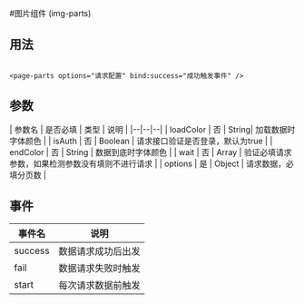 #图片组件 (img-parts)

## 用法

```code

<page-parts options="请求配置" bind:success="成功触发事件" />

```

## 参数

| 参数名 | 是否必填 | 类型 | 说明 |
|--|--|--|
| loadColor | 否  | String| 加载数据时字体颜色 |
| isAuth | 否  | Boolean |  请求接口验证是否登录，默认为true |
| endColor | 否  | String |  数据到底时字体颜色 |
| wait  | 否 | Array | 验证必填请求参数，如果检测参数没有填则不进行请求 |
| options | 是  | Object |  请求数据，必填分页数 |


## 事件

|事件名|说明|
|--|--|
| success | 数据请求成功后出发 |
| fail | 数据请求失败时触发 |
| start | 每次请求数据前触发 |